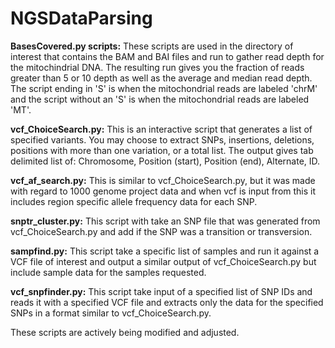 # NGSDataParsing

**BasesCovered.py scripts:** These scripts are used in the directory of interest that contains the BAM and BAI files and run to gather read depth for the mitochindrial DNA. The resulting run gives you the fraction of reads greater than 5 or 10 depth as well as the average and median read depth. The script ending in 'S' is when the mitochondrial reads are labeled 'chrM' and the script without an 'S' is when the mitochondrial reads are labeled 'MT'.

**vcf_ChoiceSearch.py:** This is an interactive script that generates a list of specified variants. You may choose to extract SNPs, insertions, deletions, positions with more than one variation, or a total list. The output gives tab delimited list of: Chromosome, Position (start), Position (end), Alternate, ID.

**vcf_af_search.py:** This is similar to vcf_ChoiceSearch.py, but it was made with regard to 1000 genome project data and when vcf is input from this it includes region specific allele frequency data for each SNP.

**snptr_cluster.py:** This script with take an SNP file that was generated from vcf_ChoiceSearch.py and add if the SNP was a transition or transversion.

**sampfind.py:** This script take a specific list of samples and run it against a VCF file of interest and output a similar output of vcf_ChoiceSearch.py but include sample data for the samples requested.

**vcf_snpfinder.py:** This script take input of a specified list of SNP IDs and reads it with a specified VCF file and extracts only the data for the specified SNPs in a format similar to vcf_ChoiceSearch.py.

These scripts are actively being modified and adjusted.
